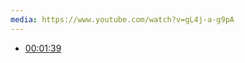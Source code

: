 ```yaml
---
media: https://www.youtube.com/watch?v=gL4j-a-g9pA
---
```


- [00:01:39](https://www.youtube.com/watch?v=gL4j-a-g9pA&t=99#t=01:39.47) 
